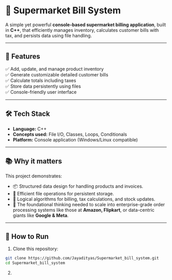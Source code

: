 
# 🛒 Supermarket Bill System

A simple yet powerful **console-based supermarket billing application**, built in **C++**, that efficiently manages inventory, calculates customer bills with tax, and persists data using file handling.

---

## 🚀 Features

✅ Add, update, and manage product inventory  
✅ Generate customizable detailed customer bills  
✅ Calculate totals including taxes  
✅ Store data persistently using files  
✅ Console-friendly user interface

---

## 🛠 Tech Stack

- **Language:** C++
- **Concepts used:** File I/O, Classes, Loops, Conditionals
- **Platform:** Console application (Windows/Linux compatible)

---

## 📚 Why it matters

This project demonstrates:
- 📦 Structured data design for handling products and invoices.
- 🔄 Efficient file operations for persistent storage.
- 🧮 Logical algorithms for billing, tax calculations, and stock updates.
- 🚀 The foundational thinking needed to scale into enterprise-grade order processing systems like those at **Amazon, Flipkart**, or data-centric giants like **Google & Meta**.

---

## 📝 How to Run

1. Clone this repository:

```bash
git clone https://github.com/Jayadityas/Supermarket_bill_system.git
cd Supermarket_bill_system
```

2. 
